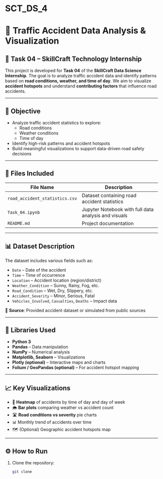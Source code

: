 # SCT_DS_4

# 🚧 Traffic Accident Data Analysis & Visualization

## 💼 Task 04 – SkillCraft Technology Internship

This project is developed for **Task 04** of the **SkillCraft Data Science Internship**. The goal is to analyze traffic accident data and identify patterns based on **road conditions, weather, and time of day**. We aim to visualize **accident hotspots** and understand **contributing factors** that influence road accidents.

---

## 🎯 Objective

- Analyze traffic accident statistics to explore:
  - Road conditions
  - Weather conditions
  - Time of day
- Identify high-risk patterns and accident hotspots
- Build meaningful visualizations to support data-driven road safety decisions

---

## 📁 Files Included

| File Name                     | Description                                               |
|------------------------------|-----------------------------------------------------------|
| `road_accident_statistics.csv` | Dataset containing road accident statistics              |
| `Task_04.ipynb`    | Jupyter Notebook with full data analysis and visuals      |
| `README.md`                  | Project documentation                                  

---

## 📊 Dataset Description

The dataset includes various fields such as:

- `Date` – Date of the accident
- `Time` – Time of occurrence
- `Location` – Accident location (region/district)
- `Weather_Condition` – Sunny, Rainy, Fog, etc.
- `Road_Condition` – Wet, Dry, Slippery, etc.
- `Accident_Severity` – Minor, Serious, Fatal
- `Vehicles_Involved`, `Casualties`, `Deaths` – Impact data

📌 **Source**: Provided accident dataset or simulated from public sources

---

## 🧰 Libraries Used

- **Python 3**
- **Pandas** – Data manipulation
- **NumPy** – Numerical analysis
- **Matplotlib, Seaborn** – Visualizations
- **Plotly (optional)** – Interactive maps and charts
- **Folium / GeoPandas (optional)** – For accident hotspot mapping

---

## 📈 Key Visualizations

- 📍 **Heatmap** of accidents by time of day and day of week
- 🌦️ **Bar plots** comparing weather vs accident count
- 🛣️ **Road conditions vs severity** pie charts
- 📊 Monthly trend of accidents over time
- 🗺️ (Optional) Geographic accident hotspots map

---

## ⚙️ How to Run

1. Clone the repository:
   ```bash
   git clone
